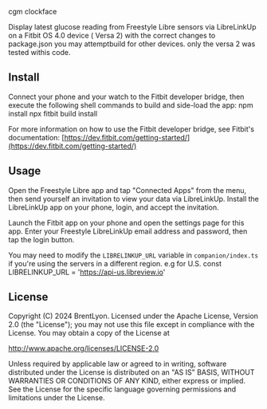 <!--
 Copyright 2024 Brent Lyon
 
 Licensed under the Apache License, Version 2.0 (the "License");
 you may not use this file except in compliance with the License.
 You may obtain a copy of the License at
 
     http://www.apache.org/licenses/LICENSE-2.0
 
 Unless required by applicable law or agreed to in writing, software
 distributed under the License is distributed on an "AS IS" BASIS,
 WITHOUT WARRANTIES OR CONDITIONS OF ANY KIND, either express or implied.
 See the License for the specific language governing permissions and
 limitations under the License.
-->

cgm clockface

Display latest glucose reading from Freestyle Libre sensors via LibreLinkUp on a Fitbit OS 4.0 device ( Versa 2) with the correct changes to package.json you may attemptbuild for other devices. only the versa 2 was tested withis code.



## Install

Connect your phone and your watch to the Fitbit developer bridge, then execute the following shell commands to build and side-load the app:
npm install
npx fitbit
build
install





For more information on how to use the Fitbit developer bridge, see Fitbit's documentation: [https://dev.fitbit.com/getting-started/](https://dev.fitbit.com/getting-started/)

## Usage

Open the Freestyle Libre app and tap "Connected Apps" from the menu, then send yourself an invitation to view your data via LibreLinkUp.  Install the LibreLinkUp app on your phone, login, and accept the invitation.

Launch the Fitbit app on your phone and open the settings page for this app. Enter your Freestyle LibreLinkUp email address and password, then tap the login button.

You may need to modify the `LIBRELINKUP_URL` variable in `companion/index.ts` if you're using the servers in a different region.
e.g for U.S. const LIBRELINKUP_URL = 'https://api-us.libreview.io'

## License

Copyright (C) 2024 BrentLyon. Licensed under the Apache License, Version 2.0 (the "License"); you may not use this file except in compliance with the License. You may obtain a copy of the License at

http://www.apache.org/licenses/LICENSE-2.0

Unless required by applicable law or agreed to in writing, software distributed under the License is distributed on an "AS IS" BASIS, WITHOUT WARRANTIES OR CONDITIONS OF ANY KIND, either express or implied. See the License for the specific language governing permissions and limitations under the License.
